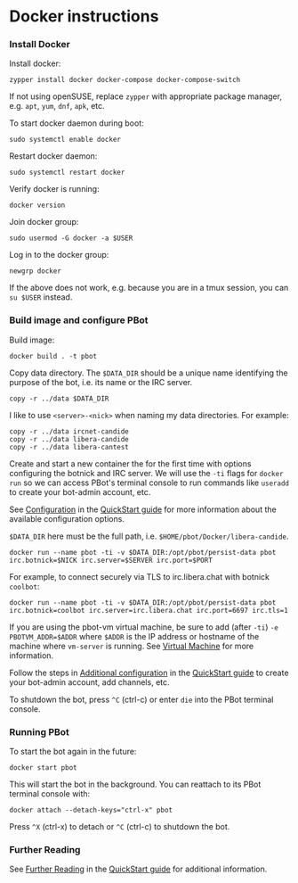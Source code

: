 # Docker instructions

### Install Docker

Install docker:

    zypper install docker docker-compose docker-compose-switch

If not using openSUSE, replace `zypper` with appropriate package manager, e.g. `apt`, `yum`, `dnf`, `apk`, etc.

To start docker daemon during boot:

    sudo systemctl enable docker

Restart docker daemon:

    sudo systemctl restart docker

Verify docker is running:

    docker version

Join docker group:

    sudo usermod -G docker -a $USER

Log in to the docker group:

    newgrp docker

If the above does not work, e.g. because you are in a tmux session, you can `su $USER` instead.

### Build image and configure PBot

Build image:

    docker build . -t pbot

Copy data directory. The `$DATA_DIR` should be a unique name identifying the purpose of the bot, i.e. its name or the IRC server.

    copy -r ../data $DATA_DIR

I like to use `<server>-<nick>` when naming my data directories. For example:

    copy -r ../data ircnet-candide
    copy -r ../data libera-candide
    copy -r ../data libera-cantest

Create and start a new container the for the first time with options configuring the botnick and IRC server. We will use the `-ti`
flags for `docker run` so we can access PBot's terminal console to run commands like `useradd` to create
your bot-admin account, etc.

See [Configuration](../doc/QuickStart.md#configuration) in the [QuickStart guide](../doc/QuickStart.md) for
more information about the available configuration options.

`$DATA_DIR` here must be the full path, i.e. `$HOME/pbot/Docker/libera-candide`.

    docker run --name pbot -ti -v $DATA_DIR:/opt/pbot/persist-data pbot irc.botnick=$NICK irc.server=$SERVER irc.port=$PORT

For example, to connect securely via TLS to irc.libera.chat with botnick `coolbot`:

    docker run --name pbot -ti -v $DATA_DIR:/opt/pbot/persist-data pbot irc.botnick=coolbot irc.server=irc.libera.chat irc.port=6697 irc.tls=1

If you are using the pbot-vm virtual machine, be sure to add (after `-ti`) `-e PBOTVM_ADDR=$ADDR` where `$ADDR` is the IP address or hostname of the machine
where `vm-server` is running. See [Virtual Machine](../doc/VirtualMachine.md) for more information.

Follow the steps in [Additional configuration](../doc/QuickStart.md#additional-configuration) in the [QuickStart guide](../doc/QuickStart.md)
to create your bot-admin account, add channels, etc.

To shutdown the bot, press `^C` (ctrl-c) or enter `die` into the PBot terminal console.

### Running PBot

To start the bot again in the future:

    docker start pbot

This will start the bot in the background. You can reattach to its PBot terminal console with:

    docker attach --detach-keys="ctrl-x" pbot

Press `^X` (ctrl-x) to detach or `^C` (ctrl-c) to shutdown the bot.

### Further Reading

See [Further Reading](../doc/QuickStart.md#further-reading) in the [QuickStart guide](../doc/QuickStart.md) for additional information.
